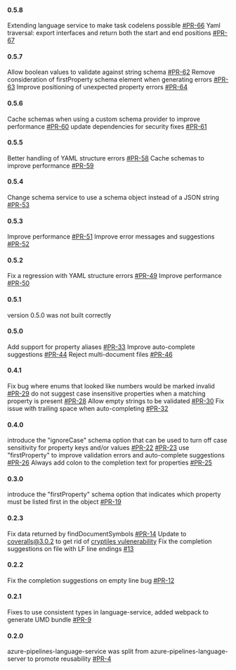 #### 0.5.8
Extending language service to make task codelens possible [#PR-66](https://github.com/microsoft/azure-pipelines-language-server/pull/66)
Yaml traversal: export interfaces and return both the start and end positions [#PR-67](https://github.com/microsoft/azure-pipelines-language-server/pull/67/files)

#### 0.5.7
Allow boolean values to validate against string schema [#PR-62](https://github.com/microsoft/azure-pipelines-language-server/pull/62)
Remove consideration of firstProperty schema element when generating errors [#PR-63](https://github.com/microsoft/azure-pipelines-language-server/pull/63)
Improve positioning of unexpected property errors [#PR-64](https://github.com/microsoft/azure-pipelines-language-server/pull/64)

#### 0.5.6
Cache schemas when using a custom schema provider to improve performance [#PR-60](https://github.com/Microsoft/azure-pipelines-language-server/pull/60)
update dependencies for security fixes [#PR-61](https://github.com/Microsoft/azure-pipelines-language-server/pull/61)

#### 0.5.5
Better handling of YAML structure errors [#PR-58](https://github.com/Microsoft/azure-pipelines-language-server/pull/58)
Cache schemas to improve performance [#PR-59](https://github.com/Microsoft/azure-pipelines-language-server/pull/59)

#### 0.5.4
Change schema service to use a schema object instead of a JSON string [#PR-53](https://github.com/Microsoft/azure-pipelines-language-server/pull/53)

#### 0.5.3
Improve performance [#PR-51](https://github.com/Microsoft/azure-pipelines-language-server/pull/51)
Improve error messages and suggestions [#PR-52](https://github.com/Microsoft/azure-pipelines-language-server/pull/52)

#### 0.5.2
Fix a regression with YAML structure errors [#PR-49](https://github.com/Microsoft/azure-pipelines-language-server/pull/49)
Improve performance [#PR-50](https://github.com/Microsoft/azure-pipelines-language-server/pull/50)

#### 0.5.1
version 0.5.0 was not built correctly

#### 0.5.0
Add support for property aliases [#PR-33](https://github.com/Microsoft/azure-pipelines-language-server/pull/33)
Improve auto-complete suggestions [#PR-44](https://github.com/Microsoft/azure-pipelines-language-server/pull/44)
Reject multi-document files [#PR-46](https://github.com/Microsoft/azure-pipelines-language-server/pull/46)

#### 0.4.1 
Fix bug where enums that looked like numbers would be marked invalid [#PR-29](https://github.com/Microsoft/azure-pipelines-language-server/pull/29)
do not suggest case insensitive properties when a matching property is present [#PR-28](https://github.com/Microsoft/azure-pipelines-language-server/pull/28)
Allow empty strings to be validated [#PR-30](https://github.com/Microsoft/azure-pipelines-language-server/pull/30)
Fix issue with trailing space when auto-completing [#PR-32](https://github.com/Microsoft/azure-pipelines-language-server/pull/32)

#### 0.4.0
introduce the "ignoreCase" schema option that can be used to turn off case sensitivity for property keys and/or values
    [#PR-22](https://github.com/Microsoft/azure-pipelines-language-server/pull/22)
    [#PR-23](https://github.com/Microsoft/azure-pipelines-language-server/pull/23)
use "firstProperty" to improve validation errors and auto-complete suggestions [#PR-26](https://github.com/Microsoft/azure-pipelines-language-server/pull/26)
Always add colon to the completion text for properties [#PR-25](https://github.com/Microsoft/azure-pipelines-language-server/pull/25)

#### 0.3.0
introduce the "firstProperty" schema option that indicates which property must be listed first in the object [#PR-19](https://github.com/Microsoft/azure-pipelines-language-server/pull/19)

#### 0.2.3
Fix data returned by findDocumentSymbols [#PR-14](https://github.com/Microsoft/azure-pipelines-language-server/pull/14)
Update to coveralls@3.0.2 to get rid of [cryptiles vulenerability](https://github.com/hapijs/cryptiles/issues/34)
Fix the completion suggestions on file with LF line endings [#13](https://github.com/Microsoft/azure-pipelines-language-server/issues/13)

#### 0.2.2
Fix the completion suggestions on empty line bug [#PR-12](https://github.com/Microsoft/azure-pipelines-language-server/pull/12)

#### 0.2.1
Fixes to use consistent types in language-service, added webpack to generate UMD bundle [#PR-9](https://github.com/Microsoft/azure-pipelines-language-server/pull/9)

#### 0.2.0
azure-pipelines-language-service was split from azure-pipelines-language-server to promote reusability [#PR-4](https://github.com/Microsoft/azure-pipelines-language-server/pull/4)
